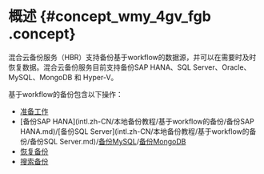 # 概述 {#concept_wmy_4gv_fgb .concept}

混合云备份服务（HBR）支持备份基于workflow的数据源，并可以在需要时及时恢复数据。混合云备份服务目前支持备份SAP HANA、SQL Server、Oracle、MySQL、MongoDB 和 Hyper-V。

基于workflow的备份包含以下操作：

-   [准备工作](intl.zh-CN/本地备份教程/基于workflow的备份/准备工作.md)
-   [备份SAP HANA](intl.zh-CN/本地备份教程/基于workflow的备份/备份SAP HANA.md)/[备份SQL Server](intl.zh-CN/本地备份教程/基于workflow的备份/备份SQL Server.md)/[备份MySQL](intl.zh-CN/本地备份教程/基于workflow的备份/备份MySQL.md)/[备份MongoDB](intl.zh-CN/本地备份教程/基于workflow的备份/备份MongoDB.md)
-   [恢复备份](intl.zh-CN/本地备份教程/基于workflow的备份/恢复备份.md)
-   [搜索备份](intl.zh-CN/本地备份教程/基于workflow的备份/备份搜索.md)

